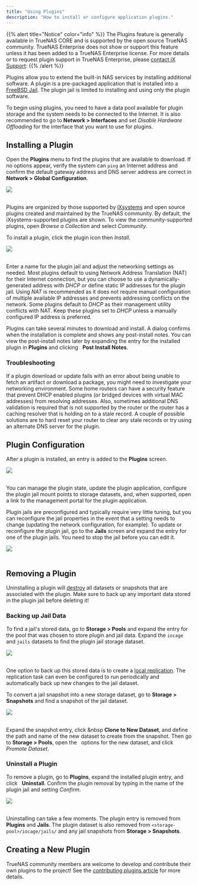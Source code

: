 ```yaml
---
title: "Using Plugins"
description: "How to install or configure application plugins."
---
```


{{% alert title="Notice" color="info" %}}
The Plugins feature is generally available in TrueNAS CORE and is supported by the open source TrueNAS community.
TrueNAS Enterprise does not show or support this feature unless it has been added to a TrueNAS Enterprise license.
For more details or to request plugin support in TrueNAS Enterprise, please [contact iX Support](/hub/initial-setup/support/#contacting-ixsystems-support):
{{% /alert %}}

Plugins allow you to extend the built-in NAS services by installing additional software.
A plugin is a pre-packaged application that is installed into a [FreeBSD Jail](https://en.wikipedia.org/wiki/FreeBSD_jail).
The plugin jail is limited to installing and using only the plugin software.

To begin using plugins, you need to have a data pool available for plugin storage and the system needs to be connected to the Internet.
It is also recommended to go to **Network > Interfaces** and set *Disable Hardware Offloading* for the interface that you want to use for plugins.

## Installing a Plugin

Open the **Plugins** menu to find the plugins that are available to download.
If no options appear, verify the system can `ping` an Internet address and confirm the default gateway address and DNS server address are correct in **Network > Global Configuration**.

<img src="/images/plugins-available.png">
<br><br>

Plugins are organized by those supported by [iXsystems](https://www.ixsystems.com/) and open source plugins created and maintained by the TrueNAS community.
By default, the iXsystems-supported plugins are shown.
To view the community-supported plugins, open *Browse a Collection* and select *Community*.

To install a plugin, click the plugin icon then *Install*.

<img src="/images/plugins-install.png">
<br><br>

Enter a name for the plugin jail and adjust the networking settings as needed.
Most plugins default to using Network Address Translation (NAT) for their Internet connection, but you can choose to use a dynamically-generated address with *DHCP* or define static IP addresses for the plugin jail.
Using *NAT* is recommended as it does not require manual configuration of multiple available IP addresses and prevents addressing conflicts on the network.
Some plugins default to *DHCP* as their management utility conflicts with NAT.
Keep these plugins set to *DHCP* unless a manually configured IP address is preferred.

Plugins can take several minutes to download and install.
A dialog confirms when the installation is complete and shows any post-install notes.
You can view the post-install notes later by expanding the entry for the installed plugin in **Plugins** and clicking <i class="fas fa-file-alt" aria-hidden="true" title="File"></i>&nbsp; **Post Install Notes**.

### Troubleshooting

If a plugin download or update fails with an error about being unable to fetch an artifact or download a package, you might need to investigate your networking environment.
Some home routers can have a security feature that prevent DHCP enabled plugins (or bridged devices with virtual MAC addresses) from resolving addresses.
Also, sometimes additional DNS validation is required that is not supported by the router or the router has a caching resolver that is holding on to a stale record.
A couple of possible solutions are to hard reset your router to clear any stale records or try using an alternate DNS server for the plugin.

## Plugin Configuration

After a plugin is installed, an entry is added to the **Plugins** screen.

<img src="/images/plugins-installed-example.png">
<br><br>

You can manage the plugin state, update the plugin application, configure the plugin jail mount points to storage datasets, and, when supported, open a link to the management portal for the plugin application.

Plugin jails are preconfigured and typically require very little tuning, but you can reconfigure the jail properties in the event that a setting needs to change (updating the network configuration, for example).
To update or reconfigure the plugin jail, go to the **Jails** screen and expand the entry for one of the plugin jails.
You need to <i class="fas fa-stop" aria-hidden="true" title="Stop"></i> stop the jail before you can edit it.

<img src="/images/plugin-jail-installed.png">
<br><br>

## Removing a Plugin

Uninstalling a plugin will <ins>destroy</ins> all datasets or snapshots that are associated with the plugin.
Make sure to back up any important data stored in the plugin jail before deleting it!

### Backing up Jail Data

To find a jail's stored data, go to **Storage > Pools** and expand the entry for the pool that was chosen to store plugin and jail data.
Expand the `iocage` and `jails` datasets to find the plugin jail storage dataset.

<img src="/images/storage-jail-datasets.png">
<br><br>

One option to back up this stored data is to create a [local replication](/hub/tasks/scheduled/replication/local/).
The replication task can even be configured to run periodically and automatically back up new changes to the jail dataset.

To convert a jail snapshot into a new storage dataset, go to **Storage > Snapshots** and find a snapshot of the jail dataset.

<img src="/images/jail-snapshot-options.png">
<br><br>

Expand the snapshot entry, click <i class="fas fa-clone" aria-hidden="true" title="Clone"></i>&nbsp **Clone to New Dataset**, and define the path and name of the new dataset to create from the snapshot.
Then go to **Storage > Pools**, open the <i class="fas fa-ellipsis-v" aria-hidden="true" title="Options"></i>&nbsp; options for the new dataset, and click *Promote Dataset*.

### Uninstall a Plugin

To remove a plugin, go to **Plugins**, expand the installed plugin entry, and click <i class="fas fa-trash" aria-hidden="true" title="Delete"></i>&nbsp; **Uninstall**.
Confirm the plugin removal by typing in the name of the plugin jail and setting *Confirm*.

<img src="/images/plugin-uninstall.png">
<br><br>

Uninstalling can take a few moments.
The plugin entry is removed from **Plugins** and **Jails**.
The plugin dataset is also removed from `<storage-pool>/iocage/jails/` and any jail snapshots from **Storage > Snapshots**.

## Creating a New Plugin

TrueNAS community members are welcome to develop and contribute their own plugins to the project! See the [contributing plugins article](/hub/contributing/creating-plugins/) for more details.

